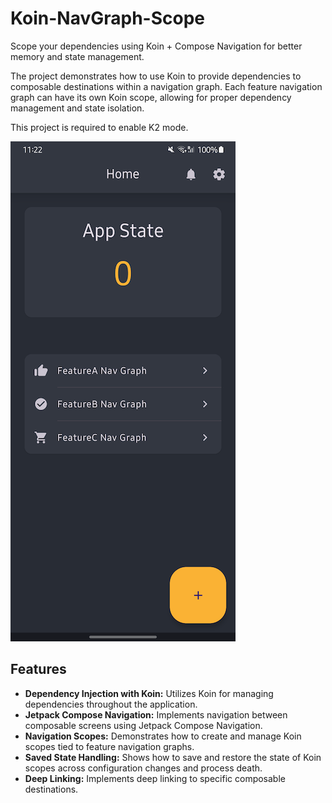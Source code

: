 # Koin-NavGraph-Scope
Scope your dependencies using Koin + Compose Navigation for better memory and state management.

The project demonstrates how to use Koin to provide dependencies to composable destinations within a navigation graph. Each feature navigation graph can have its own Koin scope, allowing for proper dependency management and state isolation.

This project is required to enable K2 mode.

![Screenshot_20250211_112251.png](assets/Screenshot_20250211_112251.png)

## Features

-   **Dependency Injection with Koin:** Utilizes Koin for managing dependencies throughout the application.
-   **Jetpack Compose Navigation:** Implements navigation between composable screens using Jetpack Compose Navigation.
-   **Navigation Scopes:** Demonstrates how to create and manage Koin scopes tied to feature navigation graphs.
-   **Saved State Handling:** Shows how to save and restore the state of Koin scopes across configuration changes and process death.
-   **Deep Linking:** Implements deep linking to specific composable destinations.
